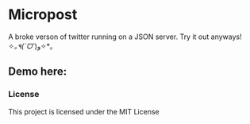 # Micropost
A broke verson of twitter running on a JSON server. Try it out anyways!\
✧*｡٩(ˊᗜˋ*)و✧*｡

## Demo here:
> 

### License

This project is licensed under the MIT License
